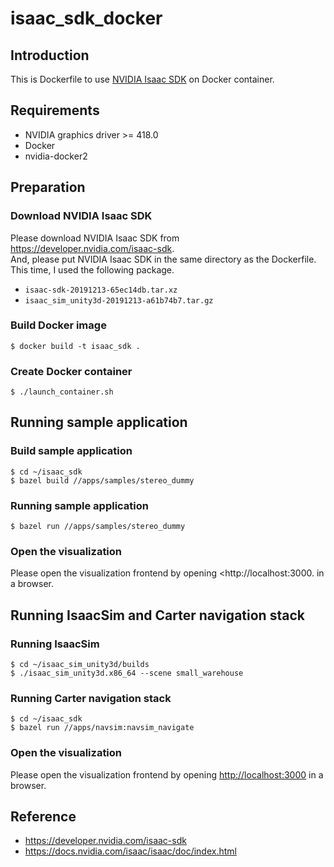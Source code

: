 # isaac_sdk_docker

## Introduction
This is Dockerfile to use [NVIDIA Isaac SDK](https://developer.nvidia.com/isaac-sdk) on Docker container.

## Requirements
- NVIDIA graphics driver >= 418.0
- Docker
- nvidia-docker2

## Preparation
### Download NVIDIA Isaac SDK
Please download NVIDIA Isaac SDK from <https://developer.nvidia.com/isaac-sdk>.  
And, please put NVIDIA Isaac SDK in the same directory as the Dockerfile.  
This time, I used the following package.

- `isaac-sdk-20191213-65ec14db.tar.xz`
- `isaac_sim_unity3d-20191213-a61b74b7.tar.gz`

### Build Docker image
```
$ docker build -t isaac_sdk .
```

### Create Docker container
```
$ ./launch_container.sh
```

## Running sample application
### Build sample application
```
$ cd ~/isaac_sdk
$ bazel build //apps/samples/stereo_dummy
```

### Running sample application
```
$ bazel run //apps/samples/stereo_dummy
```

### Open the visualization
Please open the visualization frontend by opening <http://localhost:3000. in a browser.

## Running IsaacSim and Carter navigation stack
### Running IsaacSim
```
$ cd ~/isaac_sim_unity3d/builds
$ ./isaac_sim_unity3d.x86_64 --scene small_warehouse
```

### Running Carter navigation stack
```
$ cd ~/isaac_sdk
$ bazel run //apps/navsim:navsim_navigate
```

### Open the visualization
Please open the visualization frontend by opening <http://localhost:3000> in a browser.

## Reference
- https://developer.nvidia.com/isaac-sdk
- https://docs.nvidia.com/isaac/isaac/doc/index.html